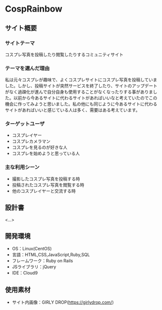 # CospRainbow

## サイト概要
### サイトテーマ
コスプレ写真を投稿したり閲覧したりするコミュニティサイト

### テーマを選んだ理由
私は元々コスプレが趣味で、よくコスプレサイトにコスプレ写真を投稿していました。しかし、投稿サイトが突然サービスを終了したり、サイトのアップデートがなく過疎化が進んで自分自身も使用することがなくなったりする事がありました。以前から今あるサイトに代わるサイトがあればいいなと考えていたのでこの機会に作ってみようと思いました。私の他にも同じように今あるサイトに代わるサイトがあればいいと感じている人は多く、需要はある考えています。

### ターゲットユーザ
- コスプレイヤー
- コスプレカメラマン
- コスプレを見るのが好きな人
- コスプレを始めようと思っている人

### 主な利用シーン
- 撮影したコスプレ写真を投稿する時
- 投稿されたコスプレ写真を閲覧する時
- 他のコスプレイヤーと交流する時

## 設計書
<...>

## 開発環境
- OS：Linux(CentOS)
- 言語：HTML,CSS,JavaScript,Ruby,SQL
- フレームワーク：Ruby on Rails
- JSライブラリ：jQuery
- IDE：Cloud9

## 使用素材
- サイト内画像：GIRLY DROP(https://girlydrop.com/)
